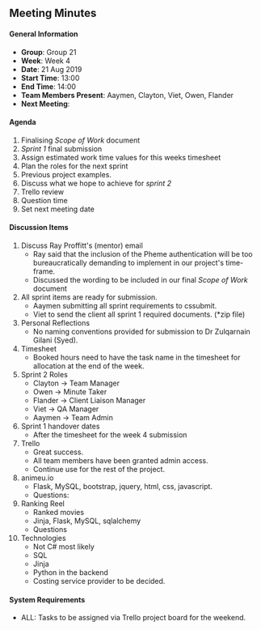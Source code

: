 ## **Meeting Minutes**

#### General Information
 - **Group**: Group 21
 - **Week**: Week 4
 - **Date**: 21 Aug 2019
 - **Start Time**: 13:00
 - **End Time**: 14:00
 - **Team Members Present**: Aaymen, Clayton, Viet, Owen, Flander
 - **Next Meeting**:

#### Agenda
 1. Finalising *Scope of Work* document
 2. *Sprint 1* final submission
 3. Assign estimated work time values for this weeks timesheet
 4. Plan the roles for the next sprint
 5. Previous project examples.
 6. Discuss what we hope to achieve for *sprint 2*
 7. Trello review
 8. Question time
 3. Set next meeting date


#### Discussion Items
 1. Discuss Ray Proffitt's (mentor) email
    - Ray said that the inclusion of the Pheme authentication will be too bureaucratically demanding to implement in our project's time-frame.
    - Discussed the wording to be included in our final *Scope of Work* document
 2. All sprint items are ready for submission.
    - Aaymen submitting all sprint requirements to cssubmit.
    - Viet to send the client all sprint 1 required documents. (\*zip file)
 3. Personal Reflections
    - No naming conventions provided for submission to Dr Zulqarnain Gilani (Syed).
 4. Timesheet
    - Booked hours need to have the task name in the timesheet for allocation at the end of the week.
 5. Sprint 2 Roles
    - Clayton  -> Team Manager
    - Owen -> Minute Taker
    - Flander -> Client Liaison Manager
    - Viet -> QA Manager
    - Aaymen -> Team Admin
 6. Sprint 1 handover dates
    - After the timesheet for the week 4 submission
 7. Trello
    - Great success.
    - All team members have been granted admin access.
    - Continue use for the rest of the project.
 8. animeu.io
    - Flask, MySQL, bootstrap, jquery, html, css, javascript.
    - Questions:
 9. Ranking Reel
    - Ranked movies
    - Jinja, Flask, MySQL, sqlalchemy
    - Questions
 10. Technologies
     - Not C# most likely
     - SQL
     - Jinja
     - Python in the backend
     - Costing service provider to be decided.

#### System Requirements
 - ALL: Tasks to be assigned via Trello project board for the weekend.
